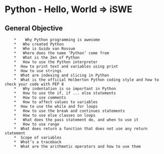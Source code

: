 # Python - Hello, World => iSWE
## General Objective
        *    Why Python programming is awesome
        *   Who created Python
        *   Who is Guido van Rossum
        *   Where does the name ‘Python’ come from
        *   What is the Zen of Python
        *   How to use the Python interpreter
        *  How to print text and variables using print
        *  How to use strings
        *  What are indexing and slicing in Python
        *  What is the official Holberton Python coding style and how to check your code with PEP 8
        *   Why indentation is so important in Python
        *   How to use the if, if ... else statements
        *   How to use comments
        *   How to affect values to variables
        *  How to use the while and for loops
        *   How to use the break and continues statements
        *   How to use else clauses on loops
        *   What does the pass statement do, and when to use it
        *   How to use range
        *  What does return a function that does not use any return statement
        *  Scope of variables
        *  What’s a traceback
        *  What are the arithmetic operators and how to use them
